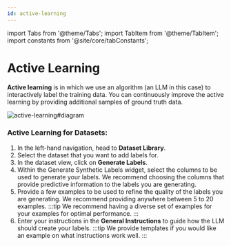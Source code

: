 ```yaml
---
id: active-learning
---
```


import Tabs from '@theme/Tabs';
import TabItem from '@theme/TabItem';
import constants from '@site/core/tabConstants';

# Active Learning

**Active learning** is in which we use an algorithm (an LLM in this case) to interactively label the training data. You can continuously improve the active learning by providing additional samples of ground truth data.

![active-learning#diagram](https://andrew-dev-s3.s3.amazonaws.com/Active-Learning.png)

### Active Learning for Datasets:
1. In the left-hand navigation, head to **Dataset Library**.
2. Select the dataset that you want to add labels for.
3. In the dataset view, click on **Generate Labels**.
4. Within the Generate Synthetic Labels widget, select the columns to be used to generate your labels. We recommend choosing the columns that provide predictive information to the labels you are generating.
5. Provide a few examples to be used to refine the quality of the labels you are generating. We recommend providing anywhere between 5 to 20 examples. 
:::tip 
We recommend having a diverse set of examples for your examples for optimal performance.
:::
6. Enter your instructions in the **General Instructions** to guide how the LLM should create your labels. 
:::tip
We provide templates if you would like an example on what instructions work well.
:::